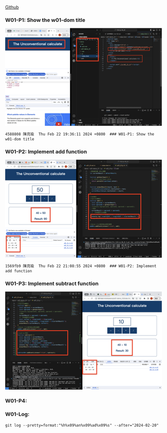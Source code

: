 [Github](https://github.com/liangyu9103/1122-js-demo_31.git)

### W01-P1: Show the w01-dom title

![](w01-p1.png)

```
4588808 陳亮瑜  Thu Feb 22 19:36:11 2024 +0800  ### W01-P1: Show the w01-dom title
```

### W01-P2: Implement add function

![](w01-p2.png)

```
1569fb9 陳亮瑜  Thu Feb 22 21:08:55 2024 +0800  ### W01-P2: Implement add function
```

### W01-P3: Implement subtract function

![](w01-p3.png)

### W01-P4:

### W01-Log:

```
git log --pretty=format:"%h%x09%an%x09%ad%x09%s" --after="2024-02-20"

```
